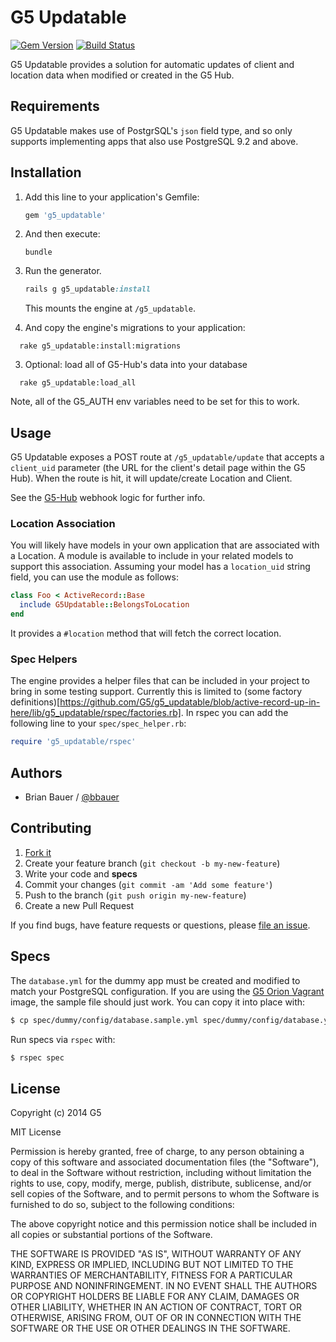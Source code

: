# G5 Updatable

[![Gem Version](https://badge.fury.io/rb/g5_updatable.svg)](http://badge.fury.io/rb/g5_updatable)
[![Build Status](https://travis-ci.org/G5/g5_updatable.png?branch=master)](https://travis-ci.org/G5/g5_updatable)

G5 Updatable provides a solution for automatic updates of client and location
data when modified or created in the G5 Hub.

## Requirements

G5 Updatable makes use of PostgrSQL's `json` field type, and so only supports implementing apps that also use PostgreSQL 9.2 and above.

## Installation

1. Add this line to your application's Gemfile:

   ```ruby
   gem 'g5_updatable'
   ```

2. And then execute:

   ```console
   bundle
   ```
3. Run the generator.

   ```ruby
   rails g g5_updatable:install
   ```

   This mounts the engine at `/g5_updatable`.

3. And copy the engine's migrations to your application:

  ```console
    rake g5_updatable:install:migrations
  ```
3. Optional: load all of G5-Hub's data into your database

  ```console
    rake g5_updatable:load_all
  ```  
  Note, all of the G5_AUTH env variables need to be set for this to work.

## Usage

G5 Updatable exposes a POST route at `/g5_updatable/update` that accepts a
`client_uid` parameter (the URL for the client's detail page within the G5
Hub). When the route is hit, it will update/create Location and Client.

See the [G5-Hub](https://github.com/G5/g5-hub/blob/master/lib/webhook_poster.rb) webhook logic for further info.

### Location Association

You will likely have models in your own application that are associated with a Location. A module is available to include in your related models to support this association. Assuming your model has a `location_uid` string field, you can use the module as follows:

```ruby
class Foo < ActiveRecord::Base
  include G5Updatable::BelongsToLocation
end
```

It provides a `#location` method that will fetch the correct location.

### Spec Helpers

The engine provides a helper files that can be included in your project to bring in some testing support. Currently this is limited to (some factory definitions)[https://github.com/G5/g5_updatable/blob/active-record-up-in-here/lib/g5_updatable/rspec/factories.rb]. In rspec you can add the following line to your `spec/spec_helper.rb`:

```ruby
require 'g5_updatable/rspec'
```

## Authors

* Brian Bauer / [@bbauer](https://github.com/bbauer)

## Contributing

1. [Fork it](https://github.com/G5/g5_updatable/fork)
2. Create your feature branch (`git checkout -b my-new-feature`)
3. Write your code and **specs**
4. Commit your changes (`git commit -am 'Add some feature'`)
5. Push to the branch (`git push origin my-new-feature`)
6. Create a new Pull Request

If you find bugs, have feature requests or questions, please
[file an issue](https://github.com/G5/g5_updatable/issues).

## Specs

The `database.yml` for the dummy app must be created and modified to match your
PostgreSQL configuration. If you are using the [G5 Orion
Vagrant](https://github.com/G5/g5-orion-vagrant) image, the sample file should
just work. You can copy it into place with:
```bash
$ cp spec/dummy/config/database.sample.yml spec/dummy/config/database.yml
```

Run specs via `rspec` with:

```bash
$ rspec spec
```

## License

Copyright (c) 2014 G5

MIT License

Permission is hereby granted, free of charge, to any person obtaining
a copy of this software and associated documentation files (the
"Software"), to deal in the Software without restriction, including
without limitation the rights to use, copy, modify, merge, publish,
distribute, sublicense, and/or sell copies of the Software, and to
permit persons to whom the Software is furnished to do so, subject to
the following conditions:

The above copyright notice and this permission notice shall be
included in all copies or substantial portions of the Software.

THE SOFTWARE IS PROVIDED "AS IS", WITHOUT WARRANTY OF ANY KIND,
EXPRESS OR IMPLIED, INCLUDING BUT NOT LIMITED TO THE WARRANTIES OF
MERCHANTABILITY, FITNESS FOR A PARTICULAR PURPOSE AND
NONINFRINGEMENT. IN NO EVENT SHALL THE AUTHORS OR COPYRIGHT HOLDERS BE
LIABLE FOR ANY CLAIM, DAMAGES OR OTHER LIABILITY, WHETHER IN AN ACTION
OF CONTRACT, TORT OR OTHERWISE, ARISING FROM, OUT OF OR IN CONNECTION
WITH THE SOFTWARE OR THE USE OR OTHER DEALINGS IN THE SOFTWARE.
